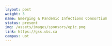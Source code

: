 ```yaml
---
layout: post
weight: 3
name: Emerging & Pandemic Infections Consortium
status: present
img: /assets/images/sponsors/epic.png
link: https://gss.ubc.ca
campus: uot
---
```


